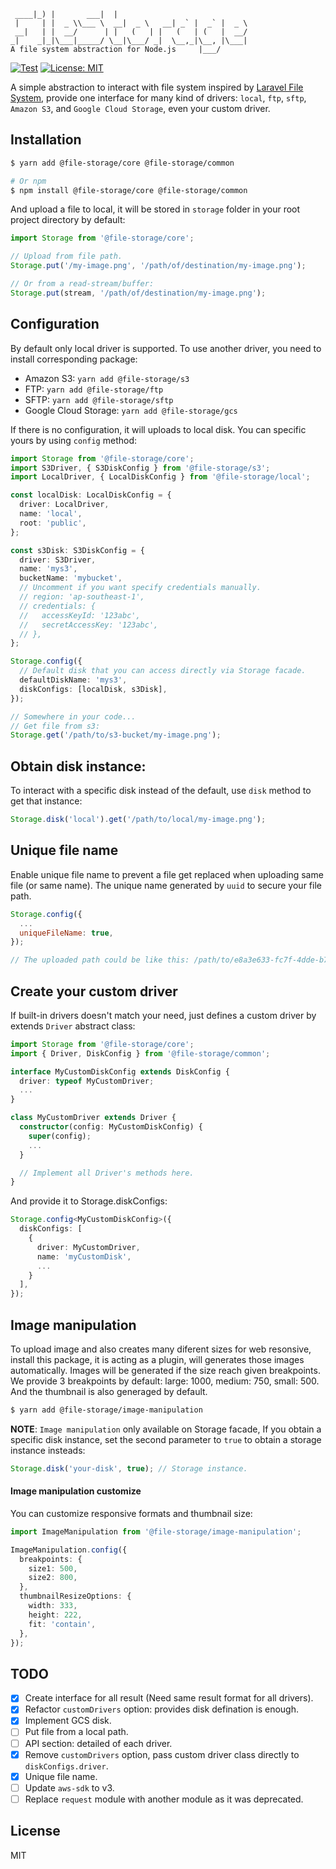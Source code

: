 ```
 ____|_) |       ___|  |
 |     | |  _ \\___ \  __|  _ \   __| _` |  _` |  _ \
 __|   | |  __/      | |   (   | |   (   | (   |  __/
_|    _|_|\___|_____/ \__|\___/ _|  \__,_|\__, |\___|
A file system abstraction for Node.js     |___/
```

[![Test](https://github.com/googlicius/file-storage/actions/workflows/ci.yml/badge.svg)](https://github.com/googlicius/file-storage/actions/workflows/ci.yml) [![License: MIT](https://img.shields.io/badge/License-MIT-yellow.svg)](https://opensource.org/licenses/MIT)

A simple abstraction to interact with file system inspired by [Laravel File System](https://laravel.com/docs/8.x/filesystem), provide one interface for many kind of drivers: `local`, `ftp`, `sftp`, `Amazon S3`, and `Google Cloud Storage`, even your custom driver.

## Installation

```bash
$ yarn add @file-storage/core @file-storage/common

# Or npm
$ npm install @file-storage/core @file-storage/common
```

And upload a file to local, it will be stored in `storage` folder in your root project directory by default:

```javascript
import Storage from '@file-storage/core';

// Upload from file path.
Storage.put('/my-image.png', '/path/of/destination/my-image.png');

// Or from a read-stream/buffer:
Storage.put(stream, '/path/of/destination/my-image.png');
```

## Configuration

By default only local driver is supported. To use another driver, you need to install corresponding package:

- Amazon S3: `yarn add @file-storage/s3`
- FTP: `yarn add @file-storage/ftp`
- SFTP: `yarn add @file-storage/sftp`
- Google Cloud Storage: `yarn add @file-storage/gcs`

If there is no configuration, it will uploads to local disk. You can specific yours by using `config` method:

```typescript
import Storage from '@file-storage/core';
import S3Driver, { S3DiskConfig } from '@file-storage/s3';
import LocalDriver, { LocalDiskConfig } from '@file-storage/local';

const localDisk: LocalDiskConfig = {
  driver: LocalDriver,
  name: 'local',
  root: 'public',
};

const s3Disk: S3DiskConfig = {
  driver: S3Driver,
  name: 'mys3',
  bucketName: 'mybucket',
  // Uncomment if you want specify credentials manually.
  // region: 'ap-southeast-1',
  // credentials: {
  //   accessKeyId: '123abc',
  //   secretAccessKey: '123abc',
  // },
};

Storage.config({
  // Default disk that you can access directly via Storage facade.
  defaultDiskName: 'mys3',
  diskConfigs: [localDisk, s3Disk],
});

// Somewhere in your code...
// Get file from s3:
Storage.get('/path/to/s3-bucket/my-image.png');
```

## Obtain disk instance:

To interact with a specific disk instead of the default, use `disk` method to get that instance:

```javascript
Storage.disk('local').get('/path/to/local/my-image.png');
```

## Unique file name

Enable unique file name to prevent a file get replaced when uploading same file (or same name).
The unique name generated by `uuid` to secure your file path.

```javascript
Storage.config({
  ...
  uniqueFileName: true,
});

// The uploaded path could be like this: /path/to/e8a3e633-fc7f-4dde-b7f0-d2686bcd6836.jpeg
```

## Create your custom driver

If built-in drivers doesn't match your need, just defines a custom driver by extends `Driver` abstract class:

```typescript
import Storage from '@file-storage/core';
import { Driver, DiskConfig } from '@file-storage/common';

interface MyCustomDiskConfig extends DiskConfig {
  driver: typeof MyCustomDriver;
  ...
}

class MyCustomDriver extends Driver {
  constructor(config: MyCustomDiskConfig) {
    super(config);
    ...
  }

  // Implement all Driver's methods here.
}

```

And provide it to Storage.diskConfigs:

```typescript
Storage.config<MyCustomDiskConfig>({
  diskConfigs: [
    {
      driver: MyCustomDriver,
      name: 'myCustomDisk',
      ...
    }
  ],
});
```

## Image manipulation

To upload image and also creates many diferent sizes for web resonsive, install this package, it is acting as a plugin, will generates those images automatically. Images will be generated if the size reach given breakpoints. We provide 3 breakpoints by default: large: 1000, medium: 750, small: 500. And the thumbnail is also generaged by default.

```bash
$ yarn add @file-storage/image-manipulation
```

**NOTE**: `Image manipulation` only available on Storage facade, If you obtain a specific disk instance, set the second parameter to `true` to obtain a storage instance insteads:

```javascript
Storage.disk('your-disk', true); // Storage instance.
```

#### Image manipulation customize

You can customize responsive formats and thumbnail size:

```typescript
import ImageManipulation from '@file-storage/image-manipulation';

ImageManipulation.config({
  breakpoints: {
    size1: 500,
    size2: 800,
  },
  thumbnailResizeOptions: {
    width: 333,
    height: 222,
    fit: 'contain',
  },
});
```

## TODO

- [x] Create interface for all result (Need same result format for all drivers).
- [x] Refactor `customDrivers` option: provides disk defination is enough.
- [x] Implement GCS disk.
- [ ] Put file from a local path.
- [ ] API section: detailed of each driver.
- [x] Remove `customDrivers` option, pass custom driver class directly to `diskConfigs.driver`.
- [x] Unique file name.
- [ ] Update `aws-sdk` to v3.
- [ ] Replace `request` module with another module as it was deprecated.

## License

MIT
